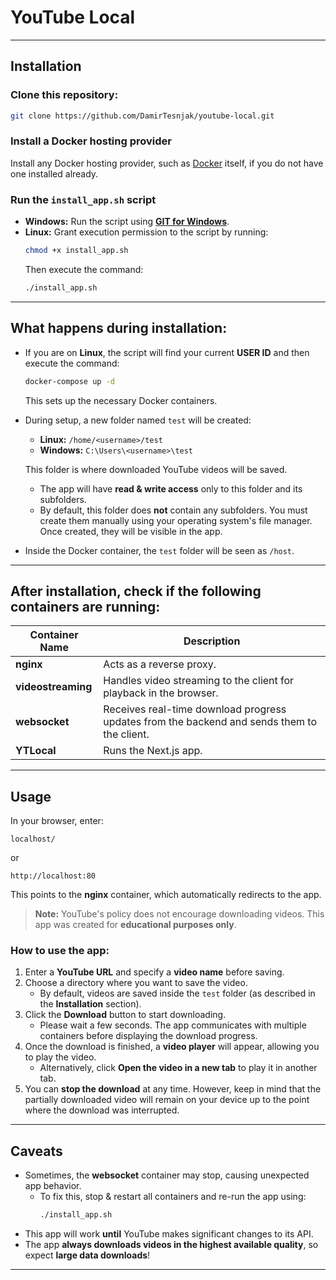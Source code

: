 # YouTube Local
---

## Installation

### Clone this repository:
```bash
git clone https://github.com/DamirTesnjak/youtube-local.git
```

### Install a Docker hosting provider
Install any Docker hosting provider, such as [Docker](https://www.docker.com/) itself, if you do not have one installed already.

### Run the `install_app.sh` script
- **Windows:** Run the script using **[GIT for Windows](https://gitforwindows.org/)**.
- **Linux:** Grant execution permission to the script by running:
  ```bash
  chmod +x install_app.sh
  ```
  Then execute the command:
  ```bash
  ./install_app.sh
  ```

---

## What happens during installation:
- If you are on **Linux**, the script will find your current **USER ID** and then execute the command:
  ```bash
  docker-compose up -d
  ```
  This sets up the necessary Docker containers.

- During setup, a new folder named `test` will be created:
    - **Linux:** `/home/<username>/test`
    - **Windows:** `C:\Users\<username>\test`

  This folder is where downloaded YouTube videos will be saved.
    - The app will have **read & write access** only to this folder and its subfolders.
    - By default, this folder does **not** contain any subfolders. You must create them manually using your operating system's file manager. Once created, they will be visible in the app.

- Inside the Docker container, the `test` folder will be seen as `/host`.

---

## After installation, check if the following containers are running:

| Container Name  | Description  |
|----------------|-------------|
| **nginx**      | Acts as a reverse proxy. |
| **videostreaming** | Handles video streaming to the client for playback in the browser. |
| **websocket**  | Receives real-time download progress updates from the backend and sends them to the client. |
| **YTLocal**    | Runs the Next.js app. |

---

## Usage

In your browser, enter:
```
localhost/
```
or
```
http://localhost:80
```
This points to the **nginx** container, which automatically redirects to the app.

> **Note:** YouTube's policy does not encourage downloading videos. This app was created for **educational purposes only**.

### How to use the app:
1. Enter a **YouTube URL** and specify a **video name** before saving.
2. Choose a directory where you want to save the video.
    - By default, videos are saved inside the `test` folder (as described in the **Installation** section).
3. Click the **Download** button to start downloading.
    - Please wait a few seconds. The app communicates with multiple containers before displaying the download progress.
4. Once the download is finished, a **video player** will appear, allowing you to play the video.
    - Alternatively, click **Open the video in a new tab** to play it in another tab.
5. You can **stop the download** at any time. However, keep in mind that the partially downloaded video will remain on your device up to the point where the download was interrupted.

---

## Caveats
- Sometimes, the **websocket** container may stop, causing unexpected app behavior.
    - To fix this, stop & restart all containers and re-run the app using:
      ```bash
      ./install_app.sh
      ```  
- This app will work **until** YouTube makes significant changes to its API.
- The app **always downloads videos in the highest available quality**, so expect **large data downloads**!

---
